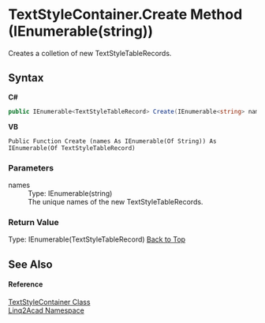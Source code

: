 # TextStyleContainer.Create Method (IEnumerable(string))
 

Creates a colletion of new TextStyleTableRecords.

## Syntax

**C#**<br />
``` C#
public IEnumerable<TextStyleTableRecord> Create(IEnumerable<string> names)
```

**VB**<br />
``` VB
Public Function Create (names As IEnumerable(Of String)) As IEnumerable(Of TextStyleTableRecord)
```


### Parameters
<dl><dt>names</dt><dd>Type: IEnumerable(string)<br />The unique names of the new TextStyleTableRecords.</dd></dl>

### Return Value
Type: IEnumerable(TextStyleTableRecord)
<a href="#TextStyleContainerCreate-Method-IEnumerablestring">Back to Top</a>

## See Also


#### Reference
<a href="T_Linq2Acad_TextStyleContainer.md#TextStyleContainer-Class">TextStyleContainer Class</a><br /><a href="N_Linq2Acad.md#Linq2Acad-Namespace">Linq2Acad Namespace</a><br />
